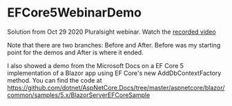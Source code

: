 # EFCore5WebinarDemo
Solution from Oct 29 2020 Pluralsight webinar.
Watch the [recorded video](https://pluralsight.pxf.io/MZkWM)

Note that there are two branches: Before and After. Before was my starting point for the demos and After is where it ended.

I also showed a demo from the Microsoft Docs on a EF Core 5 implementation of a Blazor app using EF Core's new AddDbContextFactory method. You can find the code at 
https://github.com/dotnet/AspNetCore.Docs/tree/master/aspnetcore/blazor/common/samples/5.x/BlazorServerEFCoreSample
